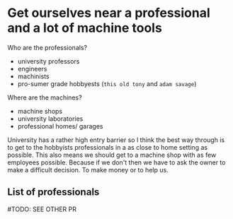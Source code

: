 # Get ourselves near a professional and a lot of machine tools
Who are the professionals?
- university professors
-  engineers
-  machinists
- pro-sumer grade hobbyests (`this old tony` and `adam savage`)

Where are the machines?
- machine shops
- university laboratories
- professional homes/ garages

University has a rather high entry barrier so I think the best way through is to get to the hobbyists professionals in a as close to home setting as possible.
This also means we should get to a machine shop with as few employees possible. Because if we don't then we have to ask the owner to make a difficult decision.
To make money or to help us.

## List of professionals
#TODO: SEE OTHER PR
